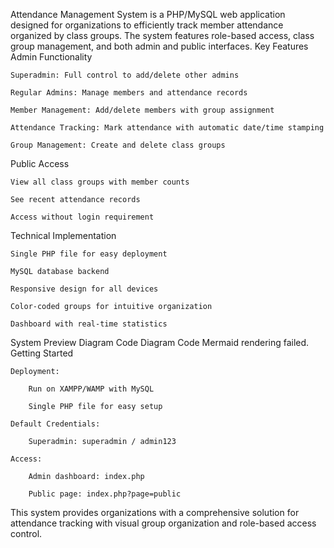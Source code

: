 Attendance Management System is a PHP/MySQL web application designed for organizations to efficiently track member attendance organized by class groups. The system features role-based access, class group management, and both admin and public interfaces.
Key Features
Admin Functionality

    Superadmin: Full control to add/delete other admins

    Regular Admins: Manage members and attendance records

    Member Management: Add/delete members with group assignment

    Attendance Tracking: Mark attendance with automatic date/time stamping

    Group Management: Create and delete class groups

Public Access

    View all class groups with member counts

    See recent attendance records

    Access without login requirement

Technical Implementation

    Single PHP file for easy deployment

    MySQL database backend

    Responsive design for all devices

    Color-coded groups for intuitive organization

    Dashboard with real-time statistics

System Preview
Diagram
Code
Diagram
Code
Mermaid rendering failed.
Getting Started

    Deployment:

        Run on XAMPP/WAMP with MySQL

        Single PHP file for easy setup

    Default Credentials:

        Superadmin: superadmin / admin123

    Access:

        Admin dashboard: index.php

        Public page: index.php?page=public

This system provides organizations with a comprehensive solution for attendance tracking with visual group organization and role-based access control.
